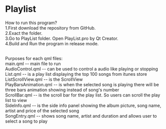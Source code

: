 # Playlist

How to run this program?<br />
1.First download the repository from GitHub.<br />
2.Exact the folder.<br />
3.Go to PlayList folder. Open PlayList.pro by Qt Creator.<br />
4.Build and Run the program in release mode.<br /><br/>

Purposes for each qml files:<br/>
main.qml -- main file to run<br/>
AudioControl.qml -- can be used to control a audio like playing or stopping<br/>
List.qml -- is a play list displaying the top 100 songs from itunes store<br/>
ListScrollView.qml -- is the ScrollView<br/>
PlayBarsAnimation.qml -- is when the selected song is playing there will be three bars animation showing instead of song's number<br/>
ScrollBar.qml -- is the scroll bar for the play list. So users can scroll the play list to view<br/>
SideInfo.qml -- is the side info panel showing the album picture, song name, artist and price of the selected song<br/>
SongEntry.qml -- shows song name, artist and duration and allows user to select a song to play<br/>
